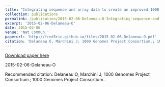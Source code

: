 ```yaml
---
title: "Integrating sequence and array data to create an improved 1000 Genomes Project haplotype reference panel."
collection: publications
permalink: /publication/2015-02-06-Delaneau-O-Integrating-sequence-and-array-data-to-create-an-improved-1000-Genomes-Project-haplotype-reference-panel.
excerpt: '2015-02-06-Delaneau-O'
date: 2015-02-06
venue: 'Nat Commun.'
paperurl: 'http://fred3ric.github.io/files/2015-02-06-Delaneau-O.pdf'
citation: 'Delaneau O, Marchini J; 1000 Genomes Project Consortium.; 1000 Genomes Project Consortium..'
---
```


<a href='http://fred3ric.github.io/files/2015-02-06-Delaneau-O.pdf'>Download paper here</a>

2015-02-06-Delaneau-O

Recommended citation: Delaneau O, Marchini J; 1000 Genomes Project Consortium.; 1000 Genomes Project Consortium..